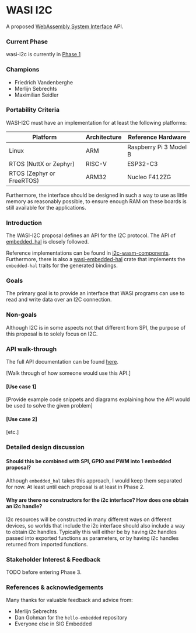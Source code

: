 # WASI I2C

A proposed [WebAssembly System Interface](https://github.com/WebAssembly/WASI) API.

### Current Phase

wasi-i2c is currently in [Phase 1](https://github.com/WebAssembly/WASI/blob/main/Proposals.md#phase-1---feature-proposal-cg)

### Champions

- Friedrich Vandenberghe
- Merlijn Sebrechts
- Maximilian Seidler

### Portability Criteria

WASI-I2C must have an implementation for at least the following platforms:

| Platform                  | Architecture  | Reference Hardware     |
| ------------------------- | ------------- | ---------------------- |
| Linux                     | ARM           | Raspberry Pi 3 Model B |
| RTOS (NuttX or Zephyr)    | RISC-V        | ESP32-C3               |
| RTOS (Zephyr or FreeRTOS) | ARM32         | Nucleo F412ZG          |

Furthermore, the interface should be designed in such a way to use as little memory as reasonably possible, to ensure enough RAM on these boards is still available for the applications.

### Introduction

The WASI-I2C proposal defines an API for the I2C protocol. The API of [embedded_hal](https://github.com/rust-embedded/embedded-hal) is closely followed.

Reference implementations can be found in [i2c-wasm-components](https://github.com/Zelzahn/i2c-wasm-components). Furthermore, there is also a [wasi-embedded-hal](https://crates.io/crates/wasi-embedded-hal) crate that implements the `embedded-hal` traits for the generated bindings.

### Goals

The primary goal is to provide an interface that WASI programs can use to read and write data over an I2C connection.

### Non-goals

Although I2C is in some aspects not that different from SPI, the purpose of this proposal is to solely focus on I2C.

### API walk-through

The full API documentation can be found [here](wasi-proposal-template.md).

[Walk through of how someone would use this API.]

#### [Use case 1]

[Provide example code snippets and diagrams explaining how the API would be used to solve the given problem]

#### [Use case 2]

[etc.]

### Detailed design discussion

#### Should this be combined with SPI, GPIO and PWM into 1 embedded proposal?

Although `embedded_hal` takes this approach, I would keep them separated for now. At least until each proposal is at least in Phase 2.

#### Why are there no constructors for the i2c interface? How does one obtain an i2c handle?

I2c resources will be constructed in many different ways on different devices, so worlds that include the i2c interface should also include a way to obtain i2c handles. Typically this will either be by having i2c handles passed into exported functions as parameters, or by having i2c handles returned from imported functions.

### Stakeholder Interest & Feedback

TODO before entering Phase 3.

### References & acknowledgements

Many thanks for valuable feedback and advice from:

- Merlijn Sebrechts
- Dan Gohman for the `hello-embedded` repository
- Everyone else in SIG Embedded
